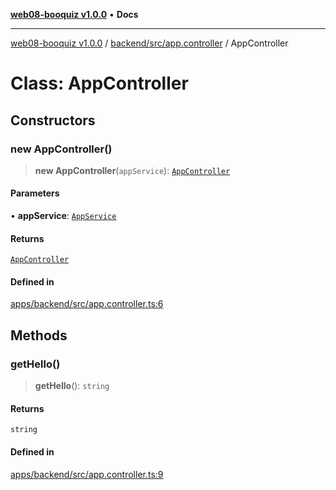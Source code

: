 [**web08-booquiz v1.0.0**](../../../../README.md) • **Docs**

***

[web08-booquiz v1.0.0](../../../../modules.md) / [backend/src/app.controller](../README.md) / AppController

# Class: AppController

## Constructors

### new AppController()

> **new AppController**(`appService`): [`AppController`](AppController.md)

#### Parameters

• **appService**: [`AppService`](../../app.service/classes/AppService.md)

#### Returns

[`AppController`](AppController.md)

#### Defined in

[apps/backend/src/app.controller.ts:6](https://github.com/boostcampwm-2024/web08-BooQuiz/blob/070f8cd9fc8f2112d3401f93894ddd08f59e2916/apps/backend/src/app.controller.ts#L6)

## Methods

### getHello()

> **getHello**(): `string`

#### Returns

`string`

#### Defined in

[apps/backend/src/app.controller.ts:9](https://github.com/boostcampwm-2024/web08-BooQuiz/blob/070f8cd9fc8f2112d3401f93894ddd08f59e2916/apps/backend/src/app.controller.ts#L9)
